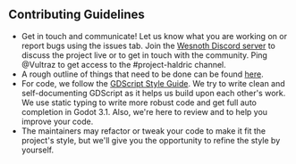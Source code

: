 
## Contributing Guidelines

- Get in touch and communicate! Let us know what you are working on or report bugs using the issues tab. Join the [Wesnoth Discord server](https://discord.gg/battleforwesnoth) to discuss the project live or to get in touch with the community. Ping @Vultraz to get access to the #project-haldric channel.
- A rough outline of things that need to be done can be found [here](https://github.com/wesnoth/haldric/issues/5).
- For code, we follow the [GDScript Style Guide](https://docs.godotengine.org/en/3.1/getting_started/scripting/gdscript/gdscript_styleguide.html). We try to write clean and self-documenting GDScript as it helps us build upon each other's work. We use static typing to write more robust code and get full auto completion in Godot 3.1. Also, we're here to review and to help you improve your code.
- The maintainers may refactor or tweak your code to make it fit the project's style, but we'll give you the opportunity to refine the style by yourself.